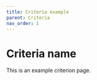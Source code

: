 ```yaml
---
title: Criteria example
parent: Criteria
nav_order: 1
---
```


# Criteria name

This is an example criterion page.